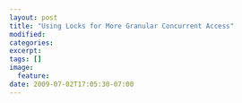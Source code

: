 ```yaml
---
layout: post
title: "Using Locks for More Granular Concurrent Access"
modified:
categories: 
excerpt:
tags: []
image:
  feature:
date: 2009-07-02T17:05:30-07:00
---
```


